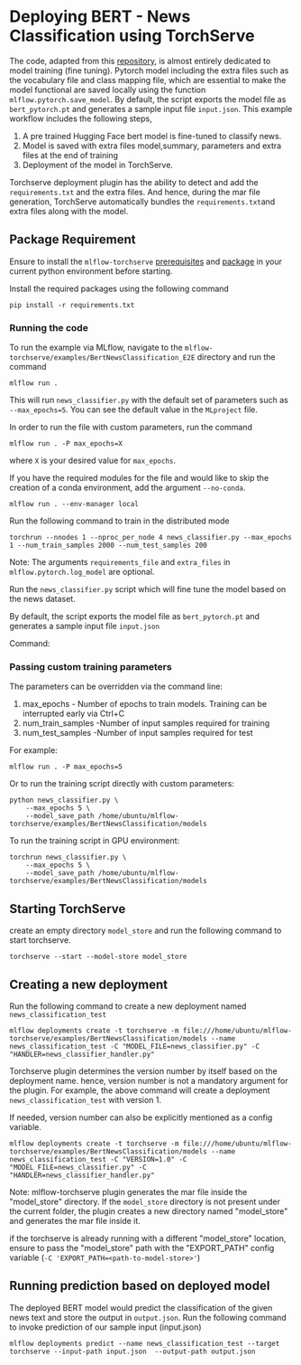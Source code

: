 # Deploying BERT - News Classification using TorchServe

The code, adapted from this [repository](https://github.com/maknotavailable/pytorch-pretrained-BERT/blob/master/pytorch_pretrained_bert/modeling.py),
is almost entirely dedicated to model training (fine tuning). Pytorch model including the extra files such as the vocabulary file and class mapping file, which are essential to make the model functional
are saved locally using the function `mlflow.pytorch.save_model`. By default,  the script exports the model file as `bert_pytorch.pt` and generates a sample input file `input.json`.
This example workflow includes the following steps,
1. A pre trained Hugging Face bert model is fine-tuned to classify news.
2. Model is saved with extra files model,summary, parameters and extra files at the end of training
3. Deployment of the  model in TorchServe.

Torchserve deployment plugin has the ability to detect and add the `requirements.txt` and the extra files. And hence, during the
mar file generation, TorchServe automatically bundles the `requirements.txt`and extra files along with the model.



## Package Requirement

Ensure to install the `mlflow-torchserve` [prerequisites](https://github.com/mlflow/mlflow-torchserve#prerequisites) and 
[package](https://github.com/mlflow/mlflow-torchserve#installation) in your current python environment before starting.

Install the required packages using the following command

```
pip install -r requirements.txt
```


### Running the code
To run the example via MLflow, navigate to the `mlflow-torchserve/examples/BertNewsClassification_E2E` directory and run the command

```
mlflow run .
```

This will run `news_classifier.py` with the default set of parameters such as  `--max_epochs=5`. You can see the default value in the `MLproject` file.

In order to run the file with custom parameters, run the command

```
mlflow run . -P max_epochs=X
```

where `X` is your desired value for `max_epochs`.

If you have the required modules for the file and would like to skip the creation of a conda environment, add the argument `--no-conda`.

```
mlflow run . --env-manager local

```

Run the following command to train in the distributed mode

```
torchrun --nnodes 1 --nproc_per_node 4 news_classifier.py --max_epochs 1 --num_train_samples 2000 --num_test_samples 200
```

Note: The arguments `requirements_file` and `extra_files` in `mlflow.pytorch.log_model` are optional.

Run the `news_classifier.py` script which will fine tune the model based on the news dataset.

By default,  the script exports the model file as `bert_pytorch.pt` and generates a sample input file `input.json`

Command:

### Passing custom training parameters

The parameters can be overridden via the command line:

1. max_epochs - Number of epochs to train models. Training can be interrupted early via Ctrl+C
2. num_train_samples -Number of input samples required for training
4. num_test_samples -Number of input samples required for test


For example:
```
mlflow run . -P max_epochs=5
```

Or to run the training script directly with custom parameters:
```
python news_classifier.py \
    --max_epochs 5 \
    --model_save_path /home/ubuntu/mlflow-torchserve/examples/BertNewsClassification/models
```

To run the training script in GPU environment:
```
torchrun news_classifier.py \
    --max_epochs 5 \
    --model_save_path /home/ubuntu/mlflow-torchserve/examples/BertNewsClassification/models
```

## Starting TorchServe

create an empty directory `model_store` and run the following command to start torchserve.

```
torchserve --start --model-store model_store
```


## Creating a new deployment

Run the following command to create a new deployment named `news_classification_test`

```
mlflow deployments create -t torchserve -m file:///home/ubuntu/mlflow-torchserve/examples/BertNewsClassification/models --name news_classification_test -C "MODEL_FILE=news_classifier.py" -C "HANDLER=news_classifier_handler.py"
```

Torchserve plugin determines the version number by itself based on the deployment name. hence, version number
is not a mandatory argument for the plugin. For example, the above command will create a deployment `news_classification_test` with version 1.

If needed, version number can also be explicitly mentioned as a config variable.


```
mlflow deployments create -t torchserve -m file:///home/ubuntu/mlflow-torchserve/examples/BertNewsClassification/models --name news_classification_test -C "VERSION=1.0" -C "MODEL_FILE=news_classifier.py" -C "HANDLER=news_classifier_handler.py"
```

Note:
mlflow-torchserve plugin generates the mar file inside the "model_store" directory. If the `model_store` directory is not present under the current folder, 
the plugin creates a new directory named "model_store" and generates the mar file inside it.

if the torchserve is already running with a different "model_store" location, ensure to pass the "model_store" path with the "EXPORT_PATH" config variable (`-C 'EXPORT_PATH=<path-to-model-store>'`)

## Running prediction based on deployed model

The deployed BERT model would predict the classification of the given news text and store the output in `output.json`. Run the following command to invoke prediction of our sample input (input.json)

```
mlflow deployments predict --name news_classification_test --target torchserve --input-path input.json  --output-path output.json
```
